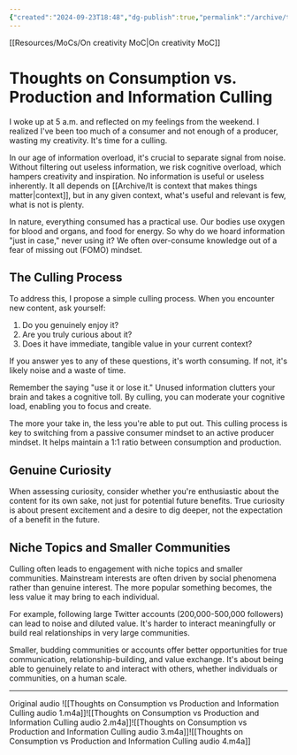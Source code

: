 ```yaml
---
{"created":"2024-09-23T18:48","dg-publish":true,"permalink":"/archive/thoughts-on-consumption-vs-production-and-information-culling/","dgPassFrontmatter":true,"updated":"2024-12-21T22:44:23.662+01:00"}
---
```


[[Resources/MoCs/On creativity MoC\|On creativity MoC]]
# Thoughts on Consumption vs. Production and Information Culling

I woke up at 5 a.m. and reflected on my feelings from the weekend. I realized I've been too much of a consumer and not enough of a producer, wasting my creativity. It's time for a culling.

In our age of information overload, it's crucial to separate signal from noise. Without filtering out useless information, we risk cognitive overload, which hampers creativity and inspiration. No information is useful or useless inherently. It all depends on [[Archive/It is context that makes things matter\|context]], but in any given context, what's useful and relevant is few, what is not is plenty.

In nature, everything consumed has a practical use. Our bodies use oxygen for blood and organs, and food for energy. So why do we hoard information "just in case," never using it? We often over-consume knowledge out of a fear of missing out (FOMO) mindset.

## The Culling Process

To address this, I propose a simple culling process. When you encounter new content, ask yourself:

1. Do you genuinely enjoy it?
2. Are you truly curious about it?
3. Does it have immediate, tangible value in your current context?

If you answer yes to any of these questions, it's worth consuming. If not, it's likely noise and a waste of time.

Remember the saying "use it or lose it." Unused information clutters your brain and takes a cognitive toll. By culling, you can moderate your cognitive load, enabling you to focus and create.

The more your take in, the less you're able to put out. This culling process is key to switching from a passive consumer mindset to an active producer mindset. It helps maintain a 1:1 ratio between consumption and production.

## Genuine Curiosity

When assessing curiosity, consider whether you're enthusiastic about the content for its own sake, not just for potential future benefits. True curiosity is about present excitement and a desire to dig deeper, not the expectation of a benefit in the future.

## Niche Topics and Smaller Communities

Culling often leads to engagement with niche topics and smaller communities. Mainstream interests are often driven by social phenomena rather than genuine interest. The more popular something becomes, the less value it may bring to each individual.

For example, following large Twitter accounts (200,000-500,000 followers) can lead to noise and diluted value. It's harder to interact meaningfully or build real relationships in very large communities.

Smaller, budding communities or accounts offer better opportunities for true communication, relationship-building, and value exchange. It's about being able to genuinely relate to and interact with others, whether individuals or communities, on a human scale.

---
Original audio
![[Thoughts on Consumption vs Production and Information Culling audio 1.m4a]]![[Thoughts on Consumption vs Production and Information Culling audio 2.m4a]]![[Thoughts on Consumption vs Production and Information Culling audio 3.m4a]]![[Thoughts on Consumption vs Production and Information Culling audio 4.m4a]]
